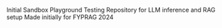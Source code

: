 Initial Sandbox Playground Testing Repository for LLM inference and RAG setup
Made initially for FYPRAG 2024
